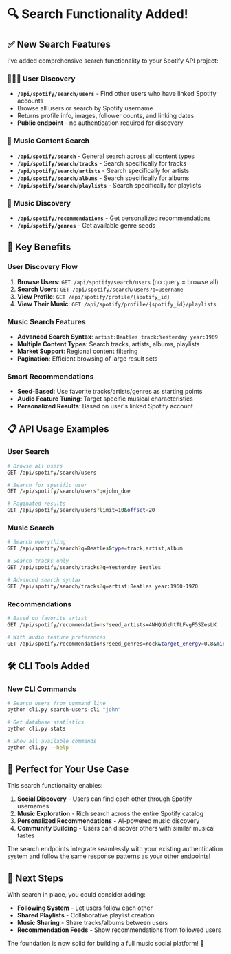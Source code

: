 # 🔍 Search Functionality Added!

## ✅ New Search Features

I've added comprehensive search functionality to your Spotify API project:

### 🧑‍🤝‍🧑 **User Discovery**
- **`/api/spotify/search/users`** - Find other users who have linked Spotify accounts
- Browse all users or search by Spotify username
- Returns profile info, images, follower counts, and linking dates
- **Public endpoint** - no authentication required for discovery

### 🎵 **Music Content Search**
- **`/api/spotify/search`** - General search across all content types
- **`/api/spotify/search/tracks`** - Search specifically for tracks
- **`/api/spotify/search/artists`** - Search specifically for artists  
- **`/api/spotify/search/albums`** - Search specifically for albums
- **`/api/spotify/search/playlists`** - Search specifically for playlists

### 🎯 **Music Discovery**
- **`/api/spotify/recommendations`** - Get personalized recommendations
- **`/api/spotify/genres`** - Get available genre seeds

## 🚀 **Key Benefits**

### **User Discovery Flow**
1. **Browse Users**: `GET /api/spotify/search/users` (no query = browse all)
2. **Search Users**: `GET /api/spotify/search/users?q=username`
3. **View Profile**: `GET /api/spotify/profile/{spotify_id}`
4. **View Their Music**: `GET /api/spotify/profile/{spotify_id}/playlists`

### **Music Search Features**
- **Advanced Search Syntax**: `artist:Beatles track:Yesterday year:1969`
- **Multiple Content Types**: Search tracks, artists, albums, playlists
- **Market Support**: Regional content filtering
- **Pagination**: Efficient browsing of large result sets

### **Smart Recommendations**
- **Seed-Based**: Use favorite tracks/artists/genres as starting points
- **Audio Feature Tuning**: Target specific musical characteristics
- **Personalized Results**: Based on user's linked Spotify account

## 📋 **API Usage Examples**

### User Search
```bash
# Browse all users
GET /api/spotify/search/users

# Search for specific user  
GET /api/spotify/search/users?q=john_doe

# Paginated results
GET /api/spotify/search/users?limit=10&offset=20
```

### Music Search
```bash
# Search everything
GET /api/spotify/search?q=Beatles&type=track,artist,album

# Search tracks only
GET /api/spotify/search/tracks?q=Yesterday Beatles

# Advanced search syntax
GET /api/spotify/search/tracks?q=artist:Beatles year:1960-1970
```

### Recommendations
```bash
# Based on favorite artist
GET /api/spotify/recommendations?seed_artists=4NHQUGzhtTLFvgF5SZesLK

# With audio feature preferences
GET /api/spotify/recommendations?seed_genres=rock&target_energy=0.8&min_danceability=0.5
```

## 🛠️ **CLI Tools Added**

### New CLI Commands
```bash
# Search users from command line
python cli.py search-users-cli "john"

# Get database statistics
python cli.py stats

# Show all available commands
python cli.py --help
```

## 🎯 **Perfect for Your Use Case**

This search functionality enables:

1. **Social Discovery** - Users can find each other through Spotify usernames
2. **Music Exploration** - Rich search across the entire Spotify catalog  
3. **Personalized Recommendations** - AI-powered music discovery
4. **Community Building** - Users can discover others with similar musical tastes

The search endpoints integrate seamlessly with your existing authentication system and follow the same response patterns as your other endpoints!

## 🔄 **Next Steps**

With search in place, you could consider adding:
- **Following System** - Let users follow each other
- **Shared Playlists** - Collaborative playlist creation
- **Music Sharing** - Share tracks/albums between users
- **Recommendation Feeds** - Show recommendations from followed users

The foundation is now solid for building a full music social platform! 🎵

